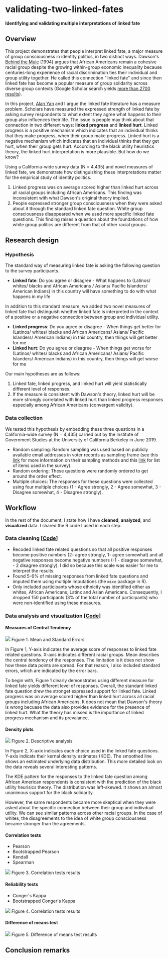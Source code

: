# validating-two-linked-fates

**Identifying and validating multiple interpretations of linked fate**

## Overview

This project demonstrates that people interpret linked fate, a major measure of group consciousness in identity politics, in two distinct ways. Dawson's [Behind the Mule](https://books.google.com/books?hl=en&lr=&id=0-I9DwAAQBAJ&oi=fnd&pg=PP11&ots=sEoMI1VStP&sig=NLmBqid3hZa2GKO1lpMvSPdYTQo#v=onepage&q&f=false) (1994) argues that African Americans remain a cohesive racial group despite the growing within-group economic inequality because centuries-long experience of racial discrimination ties their individual and group utility together. He called this connection "linked fate" and since then linked fate has become a popular measure of group solidarity across diverse group contexts (Google Scholar search yields [more than 2700 results](https://scholar.google.com/scholar?hl=en&as_sdt=0%2C5&q=%22linked+fate%22&btnG=)).

In this project, [Alan Yan](https://politics.princeton.edu/people/alan-yan) and I argue the linked fate literature has a measure problem. Scholars have measured the expressed strength of linked fate by asking survey respondents to what extent they agree what happens to their group also influences their life. The issue is people may think about that connection in two different ways: **linked progress** and **linked hurt**. Linked progress is a positive mechanism which indicates that an individual thinks that they make progress, when their group make progress. Linked hurt is a negative mechanism which indicates that an individual thinks that they get hurt, when their group gets hurt. According to the black utility heuristics theory, the linked hurt interpretation is more plausible. But how do we know?

Using a California-wide survey data (N = 4,435) and novel measures of linked fate, we demonstrate how distinguishing these interpretations matter for the empirical study of identity politics.

1. Linked progress was on average scored higher than linked hurt across all racial groups including African Americans. This finding was inconsistent with what Dawson's original theory implied.
2. People expressed stronger group consciousness when they were asked about it through the standard linked fate question. White group consciousness disappeared when we used more specific linked fate questions. This finding raises a question about the foundations of how white group politics are different from that of other racial groups.

## Research design

### Hypothesis

The standard way of measuring linked fate is asking the following question to the survey participants.

- **Linked fate**: Do you agree or disagree - What happens to (Latinos/ whites/ blacks and African Americans / Asians/ Pacific Islanders/ American Indians) in this country will have something to do with what happens in my life

In addition to this standard measure, we added two novel measures of linked fate that distinguish whether linked fate is interpreted in the context of a positive or a negative connection between group and individual utility.

- **Linked progress**: Do you agree or disagree - When things get better for (Latinos/ whites/ blacks and African Americans/ Asians/ Pacific Islanders/ American Indians) in this country, then things will get better for me
- **Linked hurt**: Do you agree or disagree - When things get worse for (Latinos/ whites/ blacks and African Americans/ Asians/ Pacific Islanders/ American Indians) in this country, then things will get worse for me

Our main hypotheses are as follows:
1. Linked fate, linked progress, and linked hurt will yield statistically different level of responses.
2. If the measure is consistent with Dawson's theory, linked hurt will be more strongly correlated with linked hurt than linked progress responses especially among African Americans (convergent validity).

### Data collection

We tested this hypothesis by embedding these three questions in a California-wide survey (N = 4,435) carried out by the Institute of Government Studies at the University of California Berkeley in June 2019.

- Random sampling: Random sampling was used based on publicly available email addresses in voter records as sampling frame (see this [link](https://www.latimes.com/politics/la-na-pol-2020-how-poll-was-done-20190613-story.html) for more information on their sampling methods and this [link](https://sda.berkeley.edu/sdaweb/docs/IGS_2019_02/DOC/hcbkfx0.htm) for list of items used in the survey).
- Random ordering: These questions were randomly ordered to get around the order effect.
- Multiple choices: The responses for these questions were collected using four multiple choices (1 - Agree strongly, 2 - Agree somewhat, 3 - Disagree somewhat, 4 - Disagree strongly).

## Workflow

In the rest of the document, I state how I have **cleaned**, **analyzed**, and **visualized** data. I shared the R code I used in each step.

### Data cleaning \[[Code](https://github.com/jaeyk/validating-two-linked-fates/blob/master/code/01_data_cleaning.Rmd)]

- Recoded linked fate related questions so that all positive responses become positive numbers (2- agree strongly, 1- agree somewhat) and all negative responses become negative numbers (-1 - disagree somewhat, - 2 disagree strongly). I did so because this scale was easier for me to interpret the results.
- Found 5-6% of missing responses from linked fate questions and imputed them using multiple imputations (the `mice` package in R).
- Only included participants whose ethnicity was identified either as whites, African Americans, Latinx and Asian Americans. Consequently, I dropped 150 participants (3% of the total number of participants) who were non-identified using these measures.

### Data analysis and visualization \[[Code](https://github.com/jaeyk/validating-two-linked-fates/blob/master/code/02_data_analysis.Rmd)]

#### Measures of Central Tendency

![](https://github.com/jaeyk/validating-two-linked-fates/blob/master/outputs/descriptive_stat_plot.png)
Figure 1. Mean and Standard Errors

In Figure 1, Y-axis indicates the average score of responses to linked fate related questions. X-axis indicates different racial groups. Mean describes the central tendency of the responses. The limitation is it does not show how these data points are spread. For that reason, I also included standard errors, which are indicated by the error bars.

To begin with, Figure 1 clearly demonstrates using different measure for linked fate yields different level of responses. Overall, the standard linked fate question drew the stronget expressed support for linked fate. Linked progress was on average scored higher than linked hurt across all racial groups including African Americans. It does not mean that Dawson's theory is wrong becuase the data also provides evidence for the presence of linked hurt. What the theory has missed is the importance of linked progress mechanism and its prevalance.

#### Density plots

![](https://github.com/jaeyk/validating-two-linked-fates/blob/master/outputs/density_plot.png)
Figure 2. Descriptive analysis

In Figure 2, X-axix indicates each choice used in the linked fate questions. Y-axis indicats their kernal density estimates (KDE). The smoothed line shows an estimated underlying data distribution. This more detailed look on the data reveals several interesting patterns.

The KDE pattern for the responses to the linked fate question among African American respondents is consistent with the prediction of the black utility heurisics theory. The distribution was left-skewed. It shows an almost unanimous support for the black solidarity.

However, the same respondents became more skeptical when they were asked about the specific connection between their group and indiivdual utility. We can see similar patterns across other racial groups. In the case of whites, the disagreements to the idea of white group consciousness became stronger than the agreements.


#### Correlation tests

-   Pearson
-   Bootstrapped Pearson
-   Kendall
-   Spearman

![](https://github.com/jaeyk/validating-two-linked-fates/blob/master/outputs/cor_coeffs_plot.png)
Figure 3. Correlation tests results

#### Reliability tests

- Conger's Kappa
- Bootstrapped Conger's Kappa

![](https://github.com/jaeyk/validating-two-linked-fates/blob/master/outputs/reliability_tests_plot.png)
Figure 4. Correlation tests results

#### Difference of means test

![](https://github.com/jaeyk/validating-two-linked-fates/blob/master/outputs/diff_in_means_plot.png)
Figure 5. Difference of means test results


## Conclusion remarks
